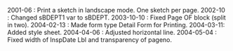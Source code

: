 2001-06 : Print a sketch in landscape mode. One sketch per page.2002-10 : Changed sBDEPT1 var to sBDEPT.2003-10-10 : Fixed Page OF block (split in two).2004-02-13 : Made form type Detail Form for Printing.2004-03-11: Added style sheet.2004-04-06 : Adjusted horizontal line.2004-05-04 : Fixed width of InspDate Lbl and transparency of pageno.